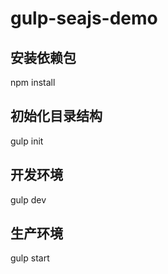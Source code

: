 # gulp-seajs-demo

## 安装依赖包
  npm install
## 初始化目录结构
  gulp init
## 开发环境
  gulp dev
## 生产环境
  gulp start
  
